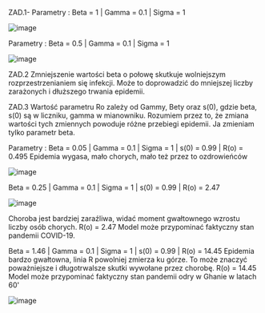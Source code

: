 ZAD.1-
Parametry :
Beta = 1 | Gamma = 0.1 | Sigma = 1

![image](https://github.com/kakaovychlebicek1/Michal_Mroz1/assets/157245284/af756dcd-ae7f-480c-bbd2-dd432cdc884f)


Parametry :
Beta = 0.5 | Gamma = 0.1 | Sigma = 1

![image](https://github.com/kakaovychlebicek1/Michal_Mroz1/assets/157245284/99a02dd1-686d-451c-bca4-c543b573468d)


ZAD.2
Zmniejszenie wartości beta o połowę skutkuje wolniejszym rozprzestrzenianiem się infekcji. 
Może to doprowadzić do mniejszej liczby zarażonych i dłuższego trwania epidemii.

ZAD.3
Wartość parametru Ro zależy od Gammy, Bety oraz s(0), gdzie beta, s(0) są w liczniku, gamma w mianowniku.
Rozumiem przez to, że zmiana wartości tych zmiennych powoduje różne przebiegi epidemii.
Ja zmieniam tylko parametr beta.

Parametry :
Beta = 0.05 | Gamma = 0.1 | Sigma = 1 | s(0) = 0.99 | R(o) = 0.495
Epidemia wygasa, mało chorych, mało też przez to ozdrowieńców


![image](https://github.com/kakaovychlebicek1/Michal_Mroz1/assets/157245284/f6cf7485-673c-43a3-970a-c3654eaa057f)

Beta = 0.25 | Gamma = 0.1 | Sigma = 1 | s(0) = 0.99 | R(o) = 2.47


![image](https://github.com/kakaovychlebicek1/Michal_Mroz1/assets/157245284/4b7de236-8d6c-4408-a372-647b1264e7cb)


Choroba jest bardziej zaraźliwa, widać moment gwałtownego wzrostu liczby osób chorych.
R(o) = 2.47
Model może przypominać faktyczny stan pandemii COVID-19.

Beta = 1.46 | Gamma = 0.1 | Sigma = 1 | s(0) = 0.99 | R(o) = 14.45
Epidemia bardzo gwałtowna, linia R powolniej zmierza ku górze.
To może znaczyć poważniejsze i długotrwalsze skutki wywołane przez chorobę.
R(o) = 14.45
Model może przypominać faktyczny stan pandemii odry w Ghanie w latach 60'


![image](https://github.com/kakaovychlebicek1/Michal_Mroz1/assets/157245284/5190be4f-6448-4099-bad9-cea634a20a45)
















